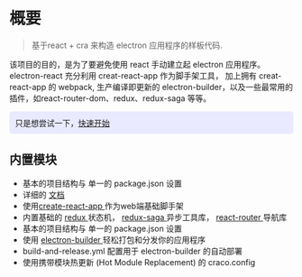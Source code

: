# 概要

> 基于react + cra 来构造 electron 应用程序的样板代码.

该项目的目的，是为了要避免使用 react 手动建立起 electron 应用程序。electron-react 充分利用 creat-react-app 作为脚手架工具，
加上拥有 creat-react-app 的 webpack, 生产编译即更新的 electron-builder，以及一些最常用的插件，如react-router-dom、redux、redux-saga 等等。

<div style="background-color: #e9eaff; padding: 10px; border-radius: 5px;">
  只是想尝试一下，<a href="/electron-react/docs/getting-started/">快速开始</a>
</div>

## 内置模块

* 基本的项目结构与 单一的 package.json 设置
* 详细的 <a href="/electron-react/docs/getting-started/">文档</a> 
* 使用<a href="https://create-react-app.dev/docs/getting-started" target='blank'>create-react-app </a>作为web端基础脚手架
* 内置基础的 <a href="https://redux.js.org/" target='blank'> redux </a> 状态机，
  <a href="https://redux-saga.js.org/" target='blank'> redux-saga  </a>异步工具库，
  <a href="https://reactrouter.com/en/main" target='blank'> react-router </a>导航库
* 基本的项目结构与 单一的 package.json 设置
* 使用 <a href="https://www.electron.build/index.html" target='blank'> electron-builder </a> 轻松打包和分发你的应用程序
* build-and-release.yml 配置用于 electron-builder 的自动部署
* 使用携带模块热更新 (Hot Module Replacement) 的 craco.config
